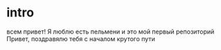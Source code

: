 # intro
всем привет! Я люблю есть пельмени и это мой первый репозиторий
Привет, поздравялю тебя с началом крутого пути
